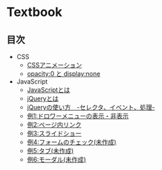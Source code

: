 # Textbook

## 目次

- CSS
  - [CSSアニメーション](CSS/animation.md)
  - [opacity:0 と display:none](CSS/opacity_and_display.md)
- JavaScript
  - [JavaScriptとは](Javascript/introduction.md)
  - [jQueryとは](Javascript/jQuery.md)
  - [jQueryの使い方　-セレクタ、イベント、処理-](Javascript/jQuery_basic.md)
  - [例1:ドロワーメニューの表示・非表示](Javascript/jQuery_examples_01.md)
  - [例2:ページ内リンク](Javascript/jQuery_examples_02.md)
  - [例3:スライドショー](Javascript/jQuery_examples_03.md)
  - [例4:フォームのチェック(未作成)](Javascript/jQuery_examples_04.md)
  - [例5:タブ(未作成)](Javascript/jQuery_examples_05.md)
  - [例6:モーダル(未作成)](Javascript/jQuery_examples_06.md)
